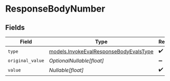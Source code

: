 # ResponseBodyNumber


## Fields

| Field                                                                                  | Type                                                                                   | Required                                                                               | Description                                                                            |
| -------------------------------------------------------------------------------------- | -------------------------------------------------------------------------------------- | -------------------------------------------------------------------------------------- | -------------------------------------------------------------------------------------- |
| `type`                                                                                 | [models.InvokeEvalResponseBodyEvalsType](../models/invokeevalresponsebodyevalstype.md) | :heavy_check_mark:                                                                     | N/A                                                                                    |
| `original_value`                                                                       | *OptionalNullable[float]*                                                              | :heavy_minus_sign:                                                                     | N/A                                                                                    |
| `value`                                                                                | *Nullable[float]*                                                                      | :heavy_check_mark:                                                                     | N/A                                                                                    |